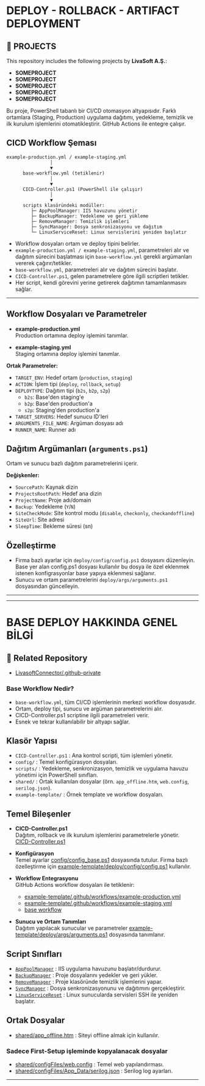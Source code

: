# DEPLOY - ROLLBACK - ARTIFACT DEPLOYMENT



## 📁 PROJECTS

This repository includes the following projects by **LivaSoft A.Ş.**:

- **SOMEPROJECT**
- **SOMEPROJECT**
- **SOMEPROJECT**
- **SOMEPROJECT**
- **SOMEPROJECT**

Bu proje, PowerShell tabanlı bir CI/CD otomasyon altyapısıdır. Farklı ortamlara (Staging, Production) uygulama dağıtımı, yedekleme, temizlik ve ilk kurulum işlemlerini otomatikleştirir. GitHub Actions ile entegre çalışır.

## CICD Workflow Şeması

```
example-production.yml / example-staging.yml
                │
                ▼
      base-workflow.yml (tetiklenir)
                │
                ▼
      CICD-Controller.ps1 (PowerShell ile çalışır)
                │
                ▼
      scripts klasöründeki modüller:
         ├─ AppPoolManager: IIS havuzunu yönetir
         ├─ BackupManager: Yedekleme ve geri yükleme
         ├─ RemoveManager: Temizlik işlemleri
         ├─ SyncManager: Dosya senkronizasyonu ve dağıtım
         └─ LinuxServiceReset: Linux servislerini yeniden başlatır
```

- Workflow dosyaları ortam ve deploy tipini belirler.
- `example-production.yml / example-staging.yml`, parametreleri alır ve dağıtım sürecini başlatması için `base-workflow.yml` gerekli argümanları vererek çağırır/tetikler.
- `base-workflow.yml`, parametreleri alır ve dağıtım sürecini başlatır.
- `CICD-Controller.ps1`, gelen parametrelere göre ilgili scriptleri tetikler.
- Her script, kendi görevini yerine getirerek dağıtımın tamamlanmasını sağlar.

---

## Workflow Dosyaları ve Parametreler

- **example-production.yml**  
  Production ortamına deploy işlemini tanımlar.

- **example-staging.yml**  
  Staging ortamına deploy işlemini tanımlar.

**Ortak Parametreler:**
- `TARGET_ENV`: Hedef ortam (`production`, `staging`)
- `ACTION`: İşlem tipi (`deploy`, `rollback`, `setup`)
- `DEPLOYTYPE`: Dağıtım tipi (`b2s`, `b2p`, `s2p`)
  - `b2s`: Base'den staging'e
  - `b2p`: Base'den production'a
  - `s2p`: Staging'den production'a
- `TARGET_SERVERS`: Hedef sunucu ID'leri
- `ARGUMENTS_FILE_NAME`: Argüman dosyası adı
- `RUNNER_NAME`: Runner adı

## Dağıtım Argümanları (`arguments.ps1`)

Ortam ve sunucu bazlı dağıtım parametrelerini içerir.

**Değişkenler:**
- `SourcePath`: Kaynak dizin
- `ProjectsRootPath`: Hedef ana dizin
- `ProjectName`: Proje adı/domain
- `Backup`: Yedekleme (`Y`/`N`)
- `SiteCheckMode`: Site kontrol modu (`disable`, `checkonly`, `checkandoffline`)
- `SiteUrl`: Site adresi
- `SleepTime`: Bekleme süresi (sn)

## Özelleştirme

- Firma bazlı ayarlar için `deploy/config/config.ps1` dosyasını düzenleyin. Base yer alan config.ps1 dosyası kullanılır bu dosya ile özel eklenmek istenen konfigrasyonlar base yapıya eklenmesi sağlanır.
- Sunucu ve ortam parametrelerini `deploy/args/arguments.ps1` dosyasından güncelleyin.
---



---
# BASE DEPLOY HAKKINDA GENEL BİLGİ

## 🔗 Related Repository

- [LivasoftConnector/.github-private](https://github.com/LivasoftConnector/.github-private)

### Base Workflow Nedir?

- `base-workflow.yml`, tüm CI/CD işlemlerinin merkezi workflow dosyasıdır.
- Ortam, deploy tipi, sunucu ve argüman parametrelerini alır.
- CICD-Controller.ps1 scriptine ilgili parametreleri verir.
- Esnek ve tekrar kullanılabilir bir altyapı sağlar.

## Klasör Yapısı

- `CICD-Controller.ps1` : Ana kontrol scripti, tüm işlemleri yönetir.
- `config/` : Temel konfigürasyon dosyaları.
- `scripts/` : Yedekleme, senkronizasyon, temizlik ve uygulama havuzu yönetimi için PowerShell sınıfları.
- `shared/` : Ortak kullanılan dosyalar (örn. `app_offline.htm`, `web.config`, `serilog.json`).
- `example-template/` : Örnek template ve workflow dosyaları.

## Temel Bileşenler

- **CICD-Controller.ps1**  
  Dağıtım, rollback ve ilk kurulum işlemlerini parametrelerle yönetir.  
  [CICD-Controller.ps1](CICD-Controller.ps1)

- **Konfigürasyon**  
  Temel ayarlar [config/config_base.ps1](config/config_base.ps1) dosyasında tutulur. Firma bazlı özelleştirme için [example-template/deploy/config/config.ps1](example-template/deploy/config/config.ps1) kullanılır.

- **Workflow Entegrasyonu**  
  GitHub Actions workflow dosyaları ile tetiklenir:  
  - [example-template/.github/workflows/example-production.yml](example-template/.github/workflows/example-production.yml)
  - [example-template/.github/workflows/example-staging.yml](example-template/.github/workflows/example-staging.yml)
  - [base workflow](.github/workflows/base-workflow.yml)

- **Sunucu ve Ortam Tanımları**  
  Dağıtım yapılacak sunucular ve parametreler [example-template/deploy/args/arguments.ps1](example-template/deploy/args/arguments.ps1) dosyasında tanımlanır.

## Script Sınıfları

- [`AppPoolManager`](scripts/AppPool-Manager.ps1) : IIS uygulama havuzunu başlatır/durdurur.
- [`BackupManager`](scripts/Backup-Manager.ps1) : Proje dosyalarını yedekler ve geri yükler.
- [`RemoveManager`](scripts/Remove-Manager.ps1) : Proje klasöründe temizlik işlemlerini yapar.
- [`SyncManager`](scripts/Sync-Manager.ps1) : Dosya senkronizasyonunu ve dağıtımını gerçekleştirir.
- [`LinuxServiceReset`](scripts/LinuxServiceReset.ps1) : Linux sunucularda servisleri SSH ile yeniden başlatır.

## Ortak Dosyalar

- [shared/app_offline.htm](shared/app_offline.htm) : Siteyi offline almak için kullanılır.

### Sadece First-Setup işleminde kopyalanacak dosyalar
- [shared/configFiles/web.config](shared/configFiles/web.config) : Temel web yapılandırması.
- [shared/configFiles/App_Data/serilog.json](shared/configFiles/App_Data/serilog.json) : Serilog log ayarları.

---

